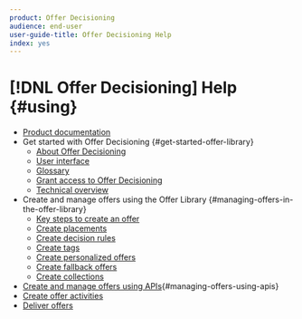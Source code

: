 ```yaml
---
product: Offer Decisioning
audience: end-user
user-guide-title: Offer Decisioning Help
index: yes
---
```


# [!DNL Offer Decisioning] Help {#using}

+ [Product documentation](offer-decisioning-home.md)
+ Get started with Offer Decisioning {#get-started-offer-library}
    + [About Offer Decisioning](get-started-offer-library/using/starting-offer-decisioning.md)
    + [User interface](get-started-offer-library/using/user-interface.md)
    + [Glossary](get-started-offer-library/using/glossary.md)
    + [Grant access to Offer Decisioning](administration/using/granting-access-to-offer-decisioning.md)
    + [Technical overview](get-started-offer-library/using/technical-overview.md)
+ Create and manage offers using the Offer Library {#managing-offers-in-the-offer-library}
    + [Key steps to create an offer](offer-library/using/key-steps.md)
    + [Create placements](offer-library/using/creating-placements.md)
    + [Create decision rules](offer-library/using/creating-decision-rules.md)
    + [Create tags](offer-library/using/creating-tags.md)
    + [Create personalized offers](offer-library/using/creating-personalized-offers.md)
    + [Create fallback offers](offer-library/using/creating-fallback-offers.md)
    + [Create collections](offer-library/using/creating-collections.md)
+ [Create and manage offers using APIs](create-offers-apis.md){#managing-offers-using-apis}
+ [Create offer activities](offer-library/using/creating-offer-activities.md)
+ [Deliver offers](deliver-offer-apis.md)
